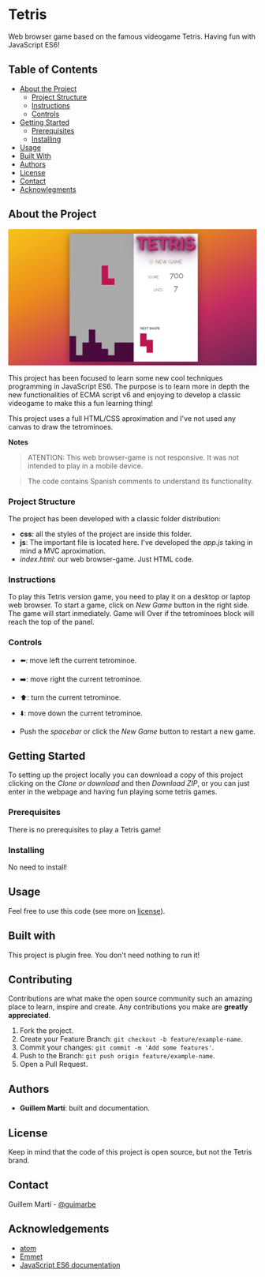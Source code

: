 <!-- PROJECT NAME -->

# Tetris

Web browser game based on the famous videogame Tetris. Having fun with JavaScript ES6!

<!-- TABLE OF CONTENTS -->

## Table of Contents

- [About the Project](#about-the-project)
  - [Project Structure](#project-structure)
  - [Instructions](#instructions)
  - [Controls](#controls)
- [Getting Started](#getting-started)
  - [Prerequisites](#prerequisites)
  - [Installing](#installing)
- [Usage](#usage)
- [Built With](#built-with)
- [Authors](#authors)
- [License](#license)
- [Contact](#contact)
- [Acknowlegments](#acknowledgements)

## About the Project

![Screenshot of the project](screenshot.png)

This project has been focused to learn some new cool techniques programming in JavaScript ES6. The purpose is to learn more in depth the new functionalities of ECMA script v6 and enjoying to develop a classic videogame to make this a fun learning thing!

This project uses a full HTML/CSS aproximation and I've not used any canvas to draw the tetrominoes.

**Notes**

> ATENTION: This web browser-game is not responsive. It was not intended to play in a mobile device.

> The code contains Spanish comments to understand its functionality.

### Project Structure

The project has been developed with a classic folder distribution:

- **css**: all the styles of the project are inside this folder.
- **js**: The important file is located here. I've developed the _app.js_ taking in mind a MVC aproximation.
- _index.html_: our web browser-game. Just HTML code.

### Instructions

To play this Tetris version game, you need to play it on a desktop or laptop web browser. To start a game, click on _New Game_ button in the right side. The game will start inmediately. Game will Over if the tetrominoes block will reach the top of the panel.

### Controls

- :arrow_left:: move left the current tetrominoe.
- :arrow_right:: move right the current tetrominoe.
- :arrow_up:: turn the current tetrominoe.
- :arrow_down:: move down the current tetrominoe.

- Push the _spacebar_ or click the _New Game_ button to restart a new game.

<!-- GETTING STARTED -->

## Getting Started

To setting up the project locally you can download a copy of this project clicking on the _Clone or download_ and then _Download ZIP_, or you can just enter in the webpage and having fun playing some tetris games.

### Prerequisites

There is no prerequisites to play a Tetris game!

### Installing

No need to install!

<!-- USAGE -->

## Usage

Feel free to use this code (see more on [license](#license)).

## Built with

This project is plugin free. You don't need nothing to run it!

<!-- CONTRIBUTING -->

## Contributing

Contributions are what make the open source community such an amazing place to learn, inspire and create. Any contributions you make are **greatly appreciated**.

1. Fork the project.
2. Create your Feature Branch: `git checkout -b feature/example-name`.
3. Commit your changes: `git commit -m 'Add some features'`.
4. Push to the Branch: `git push origin feature/example-name`.
5. Open a Pull Request.

<!-- AUTHORS -->

## Authors

- **Guillem Martí**: built and documentation.

<!-- LICENCE -->

## License

Keep in mind that the code of this project is open source, but not the Tetris brand.

<!-- CONTACT -->

## Contact

Guillem Martí - [@guimarbe](https://twitter.com/guimarbe)

<!-- ACKNOWLEDGEMENTS -->

## Acknowledgements

- [atom](https://atom.io/)
- [Emmet](https://emmet.io/)
- [JavaScript ES6 documentation](https://developer.mozilla.org/en/docs/Web/JavaScript)
